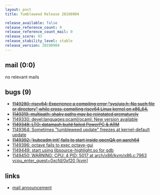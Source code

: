 ```yaml
---
layout: post
title: Tumbleweed Release 20190904

release_available: false
release_reference_count: 9
release_reference_count_mail: 0
release_score: 93
release_stability_level: stable
release_version: 20190904
---
```


## mail (0:0)

no relevant mails

## bugs (9)

<!--more-->

- ~~[1149280: riscv64: Experience a compiling error "sys/uio.h: No such file or directory" while cross-compiling riscv64 Linux kernel on x86_64.](https://bugzilla.opensuse.org/show_bug.cgi?id=1149280)~~
- ~~[1149319: multipath: shaky paths may be reinstated prematurely](https://bugzilla.opensuse.org/show_bug.cgi?id=1149319)~~
- [1149330: devel:languages:ocaml/ocaml: New version available](https://bugzilla.opensuse.org/show_bug.cgi?id=1149330)
- ~~[1149348: LTO: datamash build failed PowerPC & ARM](https://bugzilla.opensuse.org/show_bug.cgi?id=1149348)~~
- [1149364: Sometimes "tumbleweed update" freezes at kernel-default update](https://bugzilla.opensuse.org/show_bug.cgi?id=1149364)
- ~~[1149392: 'kubeadm init' fails to start inside openQA on aarch64](https://bugzilla.opensuse.org/show_bug.cgi?id=1149392)~~
- [1149396: octave fails to exec octave-gui](https://bugzilla.opensuse.org/show_bug.cgi?id=1149396)
- [1149449: start using libsource-highlight.so for gdb](https://bugzilla.opensuse.org/show_bug.cgi?id=1149449)
- [1149450: WARNING: CPU: 4 PID: 5017 at arch/x86/kvm/x86.c:7963 vcpu_enter_guest+0xcfd/0xf20 \[kvm\]](https://bugzilla.opensuse.org/show_bug.cgi?id=1149450)



## links

- [mail announcement](https://lists.opensuse.org/opensuse-factory/2019-09/msg00065.html)
